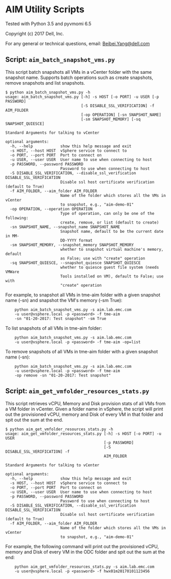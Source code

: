 # AIM Utility Scripts

Tested with Python 3.5 and pyvmomi 6.5

Copyright (c) 2017 Dell, Inc.

For any general or technical questions, email: Beibei.Yang@dell.com

## Script: ```aim_batch_snapshot_vms.py```

This script batch snapshots all VMs in a vCenter folder with the same snapshot
name. Supports batch operations such as create snapshots, remove snapshots and
list snapshots.


```
$ python aim_batch_snapshot_vms.py -h
usage: aim_batch_snapshot_vms.py [-h] -s HOST [-o PORT] -u USER [-p PASSWORD]
                                 [-S DISABLE_SSL_VERIFICATION] -f AIM_FOLDER
                                 [-op OPERATION] [-sn SNAPSHOT_NAME]
                                 [-sm SNAPSHOT_MEMORY] [-sq SNAPSHOT_QUIESCE]

Standard Arguments for talking to vCenter

optional arguments:
  -h, --help            show this help message and exit
  -s HOST, --host HOST  vSphere service to connect to
  -o PORT, --port PORT  Port to connect on
  -u USER, --user USER  User name to use when connecting to host
  -p PASSWORD, --password PASSWORD
                        Password to use when connecting to host
  -S DISABLE_SSL_VERIFICATION, --disable_ssl_verification DISABLE_SSL_VERIFICATION
                        Disable ssl host certificate verification (default to True)
  -f AIM_FOLDER, --aim_folder AIM_FOLDER
                        Name of the folder which stores all the VMs in vCenter
                        to snapshot, e.g., "aim-demo-01"
  -op OPERATION, --operation OPERATION
                        Type of operation, can only be one of the following:
                        create, remove, or list (default to create)
  -sn SNAPSHOT_NAME, --snapshot_name SNAPSHOT_NAME
                        Snapshot name, default to be the current date in MM-
                        DD-YYYY format
  -sm SNAPSHOT_MEMORY, --snapshot_memory SNAPSHOT_MEMORY
                        whether to snapshot virtual machine's memory, default
                        as False; use with "create" operation
  -sq SNAPSHOT_QUIESCE, --snapshot_quiesce SNAPSHOT_QUIESCE
                        whether to quiesce guest file system (needs VMWare
                        Tools installed on VM), default to False; use with
                        "create" operation
```

For example, to snapshot all VMs in tme-aim folder with a given snapshot name
(-sn) and snapshot the VM's memory (-sm True):
```
    python aim_batch_snapshot_vms.py -s aim.lab.emc.com
    -u user@vsphere.local -p <password> -f tme-aim
    -sn "01-20-2017: Test snapshot" -sm True
```

To list snapshots of all VMs in tme-aim folder:
```
    python aim_batch_snapshot_vms.py -s aim.lab.emc.com
    -u user@vsphere.local -p <password> -f tme-aim -op=list
```

To remove snapshots of all VMs in tme-aim folder with a given snapshot name (-sn):
```
    python aim_batch_snapshot_vms.py -s aim.lab.emc.com
    -u user@vsphere.local -p <password> -f tme-aim
    -op remove -sn "01-20-2017: Test snapshot"
```

## Script: ```aim_get_vmfolder_resources_stats.py```

This script retrieves vCPU, Memory and Disk provision stats of all VMs from a
VM folder in vCenter. Given a folder name in vSphere, the script will print out
the provisioned vCPU, memory and Disk of every VM in that folder and spit out
the sum at the end.

```
$ python aim_get_vmfolder_resources_stats.py -h
usage: aim_get_vmfolder_resources_stats.py [-h] -s HOST [-o PORT] -u USER
                                           [-p PASSWORD]
                                           [-S DISABLE_SSL_VERIFICATION] -f
                                           AIM_FOLDER

Standard Arguments for talking to vCenter

optional arguments:
  -h, --help            show this help message and exit
  -s HOST, --host HOST  vSphere service to connect to
  -o PORT, --port PORT  Port to connect on
  -u USER, --user USER  User name to use when connecting to host
  -p PASSWORD, --password PASSWORD
                        Password to use when connecting to host
  -S DISABLE_SSL_VERIFICATION, --disable_ssl_verification DISABLE_SSL_VERIFICATION
                        Disable ssl host certificate verification (default to True)
  -f AIM_FOLDER, --aim_folder AIM_FOLDER
                        Name of the folder which stores all the VMs in vCenter
                        to snapshot, e.g., "aim-demo-01"
```

For example, the following command will print out the provisioned vCPU, memory
and Disk of every VM in the ODC folder and spit out the sum at the end:
```
    python aim_get_vmfolder_resources_stats.py -s aim.lab.emc.com
    -u user@vsphere.local -p <password> -f hwx01m20170101123456
```
